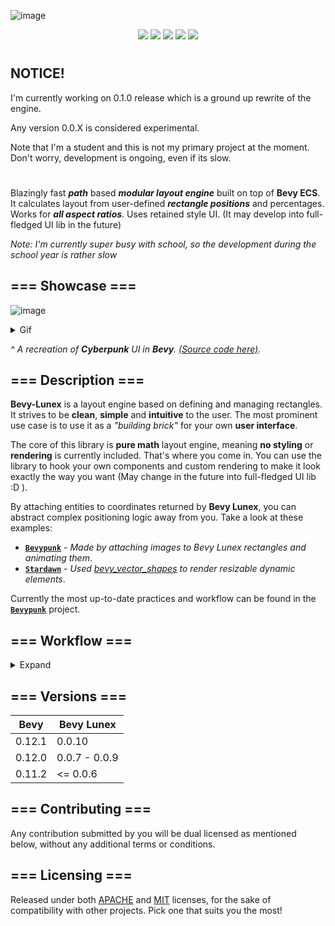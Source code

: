 ![image](https://github.com/bytestring-net/bevy-lunex/assets/49441831/41d0cf62-26fe-40d3-8ed6-23644108f28f)

<div align="center">
  <a href="https://crates.io/crates/bevy_lunex"><img src="https://img.shields.io/crates/v/bevy_lunex?label=version&color=d69039"></a>
  <a href="https://crates.io/crates/bevy"><img src="https://img.shields.io/badge/v0.12.1-white.svg?label=bevy&color=bb86a5"></a>
  <a href="./LICENSE-MIT"><img src="https://img.shields.io/badge/License-Apache/MIT-white.svg?label=license&color=9fcec4"></a>
  <a href="https://deps.rs/crate/bevy_lunex"><img src="https://img.shields.io/badge/check-white.svg?label=deps&color=a0f6b9"></a>
  <a href="https://docs.rs/bevy_lunex"><img src="https://img.shields.io/docsrs/bevy_lunex/latest?color=8df7cb"></a>
</div>

# 

## NOTICE!
I'm currently working on 0.1.0 release which is a ground up rewrite of the engine.

Any version 0.0.X is considered experimental.

Note that I'm a student and this is not my primary project at the moment. Don't worry, development is ongoing, even if its slow.

#

Blazingly fast ***path*** based ***modular layout engine*** built on top of **Bevy ECS**. It calculates layout from user-defined ***rectangle positions*** and percentages. Works for ***all aspect ratios***. Uses retained style UI. (It may develop into full-fledged UI lib in the future)

*Note: I'm currently super busy with school, so the development during the school year is rather slow*

## === Showcase ===

![image](https://github.com/bytestring-net/bevy-lunex/assets/49441831/c5b6ae89-aad0-4cc1-9fd1-299b6ab0a80a)

<details><summary>Gif</summary>
  
<img src="promo/readme_cyberpunk.gif" alt="Cyberpunk gif"/>

</details>

*^ A recreation of ***Cyberpunk*** UI in ***Bevy***. [(Source code here)](https://github.com/IDEDARY/Bevypunk).*

## === Description ===

**Bevy-Lunex** is a layout engine based on defining and managing rectangles. It strives to be **clean**, **simple** and **intuitive** to the user. The most prominent use case is to use it as a *"building brick"* for your own **user interface**.

The core of this library is **pure math** layout engine, meaning **no styling** or **rendering** is currently included. That's where you come in. You can use the library to hook your own components and custom rendering to make it look exactly the way you want (May change in the future into full-fledged UI lib :D ).

By attaching entities to coordinates returned by **Bevy Lunex**, you can abstract complex positioning logic away from you. Take a look at these examples:
* **[`Bevypunk`](https://github.com/IDEDARY/Bevypunk)** - *Made by attaching images to Bevy Lunex rectangles and animating them*.
* **[`Stardawn`](https://github.com/IDEDARY/stardawn)** - *Used [bevy_vector_shapes](https://github.com/james-j-obrien/bevy_vector_shapes) to render resizable dynamic elements*.

Currently the most up-to-date practices and workflow can be found in the **[`Bevypunk`](https://github.com/IDEDARY/Bevypunk)** project.

## === Workflow ===
<details><summary>Expand</summary>

### --- Usage ---

Due to the nature of Rust, we had to come up with a **unique** way how to manage data. We decided to implement **hierarchy tree structure**, which is used in **UNIX file system**.

All data is stored in a master struct, called "**UiTree**", which manages all layout data. The **"UiTree"** is composed of "**UiBranches**", where each branch represents a rectangle and they can be nested inside each other. **"Widgets"** are custom smart pointers containing a *"path"* to the corresponding nested **"UiBranch"**. **"Widgets"** are **components** and are spawned as entity.

When needed, the **"Widget"** can *fetch* **"UiBranch"** inside the **"UiTree"** and return a mutable borrow. From the borrow you can modify the layout data, thus **changing the behaviour** and the result of the rectangle calculations taking place.
This is the way to get around the *Rust's borrow checker*.
```
> UI
  |-> Main_menu
  |    |-> Background
  |    |-> Board
  |    |    |-> Logo
  |    |    |-> Buttons
  |    |    |    |-> Continue
  |    |    |    |-> New_Game
  |    |    |    |-> Load_Game
  |    |    |    |-> Settings
  |    |    |    |-> Credits
  |    |    |    |-> Additional_Content
  |    |    |    |-> Quit_Game
 ```
^ This is a **"UiTree"** structure printed out in a terminal. Each item displayed here is **"UiBranch"**. Look for example at the *"Board"* branch, in which are nested *"Logo"* and *"Buttons"* branches.

### --- Tree creation ---

First, create a **"UiTree"** struct that will hold all the layout data managed recursively.
We also need to specify the generic, which is optional field each widget can have and store data in.
```rust
let mut tree: UiTree<MyData> = UiTree::new("UI");
```

### --- Layout definition ---
To create a new **"Widget"** in the root directory you pass in the **"UiTree"**, specify widget properties and the function returns the smart pointer. 
```rust
let widget: Widget = WindowLayout::empty()
    .rel(Vec2::splat(10.0))
    .size_rel((80.0, 80.0))
    .build_as(&mut tree, "widget")?;
```

### --- Logic binding ---
Once you have the **"Widget"** created, you can pass it to an entity as a component together with other components like **"Image"**. Here we use **"ImageElementBundle"**, which is the same as **"SpriteBundle"**, but has extra fields for **"Widget"** and **"Element"**. Element component is used when you need to attach a visual entity to a widget, like text or image.
```rust
commands.spawn((
    ImageElementBundle::new(
        widget,
        &ImageParams::default(),
        asset_server.load("button.png"),
        Vec2::new(1280.0, 250.0)),
    ButtonHighlightEffect::new(Color::GOLD),
));
```
In this example, we also passed another component called **"ButtonHighlightEffect"**, which we will define in the next section.

### --- Logic definition ---
To add logic to your **"Widgets"**, you use Bevy systems. In this example, we will create a system that will tint the sprite to a certain colour if a cursor hovers over the **"Widget"** First we define the component with color data. Then we define the system that will query **"UiTree"**, **"Cursor"** and our components. Add the logic and we are done.
```rust
#[derive(Component)]
pub struct ButtonHighlightEffect (pub Color);

fn button_highlight_effect_update<T:Component + Default>(
    trees: Query<&UiTree<T>>,
    cursors: Query<&Cursor>, 
    mut query: Query<(&Widget, &mut Sprite, &ButtonHighlightEffect)>
) {
    for tree in trees {
        for (widget, mut sprite, color) in &mut query {

            if !widget.fetch(&tree).unwrap().is_visible() {return;}

            let mut trigger = false;
            for cursor in &cursors {
                if widget.contains_position(&tree, &cursor.position_world().invert_y()).unwrap() {
                    trigger = true;
                    break;
                }
            }

            if trigger{
                sprite.color = color.0;
            } else {
                sprite.color = Color::WHITE;
            }
        }
    }
}
```
### --- Last ---
Don't forget to add the system to the app.
```rust
.add_systems(Update, button_highlight_effect_update::<T>)
```
You need to spawn the **"UiTree"** we created in the first step as an entity so we can query for it.
Look into examples how to inject the component into existing window to bind it to window size.
```rust
commands.spawn(tree);
```

### --- Layout options ---
There are 3 main layout options to pick from. With their combination, you can define any setup. They are:
* **RELATIVE** || Defined from 2 points, as % of the parent container.
* **SOLID** || Defined as a ratio of width and height. Will scale to fit or fill parent.
* **WINDOW** || Defined as a point + width and height. Same as RELATIVE.

By nesting branches of these 3 types, you can precisely define the position and layout behaviour.

</details>

## === Versions ===
|  Bevy  |   Bevy Lunex  |
|--------|---------------|
| 0.12.1 |     0.0.10    |
| 0.12.0 | 0.0.7 - 0.0.9 |
| 0.11.2 |    <= 0.0.6   |

## === Contributing ===

Any contribution submitted by you will be dual licensed as mentioned below, without any additional terms or conditions.

## === Licensing ===

Released under both [APACHE](./LICENSE-APACHE) and [MIT](./LICENSE-MIT) licenses, for the sake of compatibility with other projects. Pick one that suits you the most!
